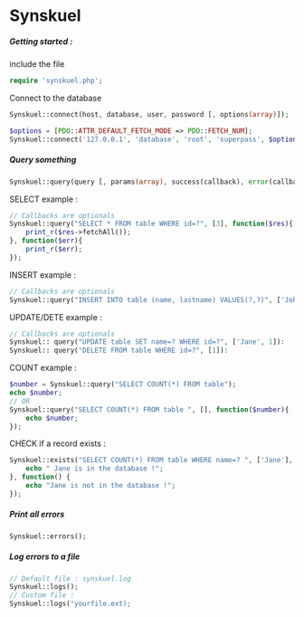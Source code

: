 # Synskuel
##### Getting started :
include the file
````php
require 'synskuel.php';
````
Connect to the database
````php
Synskuel::connect(host, database, user, password [, options(array)]);
````
````php
$options = [PDO::ATTR_DEFAULT_FETCH_MODE => PDO::FETCH_NUM];
Synskuel::connect('127.0.0.1', 'database', 'root', 'superpass', $options);
````
##### Query something
````php
Synskuel::query(query [, params(array), success(callback), error(callback)];
````
SELECT example :
````php
// Callbacks are optionals
Synskuel::query("SELECT * FROM table WHERE id=?", [3], function($res){
    print_r($res->fetchAll());
}, function($err){
    print_r($err);
});
````
INSERT example :
````php
// Callbacks are optionals
Synskuel::query("INSERT INTO table (name, lastname) VALUES(?,?)", ['John', 'Doe']);
````
UPDATE/DETE example :
````php
// Callbacks are optionals
Synskuel:: query("UPDATE table SET name=? WHERE id=?", ['Jane', 1]):
Synskuel:: query("DELETE FROM table WHERE id=?", [1]):
````
COUNT example :
````php
$number = Synskuel::query("SELECT COUNT(*) FROM table");
echo $number;
// OR
Synskuel::query("SELECT COUNT(*) FROM table ", [], function($number){
    echo $number;
});
````
CHECK if a record exists :
````php
Synskuel::exists("SELECT COUNT(*) FROM table WHERE name=? ", ['Jane'], function(){
    echo " Jane is in the database !";
}, function() {
    echo "Jane is not in the database !";
});
````
##### Print all errors
````php
Synskuel::errors();
````
##### Log errors to a file
````php
// Default file : synskuel.log
Synskuel::logs();
// Custom file :
Synskuel::logs("yourfile.ext);
````
